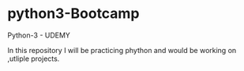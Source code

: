 # python3-Bootcamp
Python-3 - UDEMY

In this repository I will be practicing phython and would be working on ,utliple projects.
